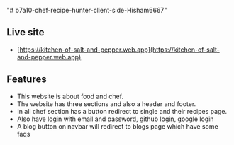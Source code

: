 "# b7a10-chef-recipe-hunter-client-side-Hisham6667" 

## Live site

 - [https://kitchen-of-salt-and-pepper.web.app](https://kitchen-of-salt-and-pepper.web.app)

 ## Features
 - This website is about food and chef.
 - The website has three sections and also a header and footer.
 - In all chef section has a button redirect to single and their recipes page.
 - Also have login with email and password, github login, google login
 - A blog button on navbar will redirect to blogs page which have some faqs